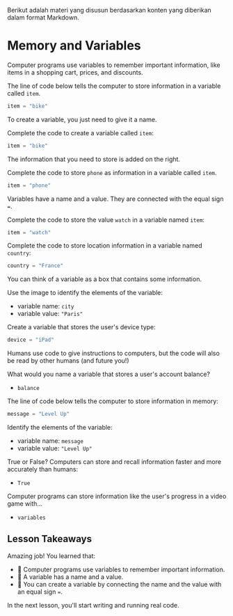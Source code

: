 Berikut adalah materi yang disusun berdasarkan konten yang diberikan dalam format Markdown.

# Memory and Variables

Computer programs use variables to remember important information, like items in a shopping cart, prices, and discounts.

The line of code below tells the computer to store information in a variable called `item`.

```python
item = "bike"
```

To create a variable, you just need to give it a name.

Complete the code to create a variable called `item`:

```python
item = "bike"
```

The information that you need to store is added on the right.

Complete the code to store `phone` as information in a variable called `item`.

```python
item = "phone"
```

Variables have a name and a value. They are connected with the equal sign `=`.

Complete the code to store the value `watch` in a variable named `item`:

```python
item = "watch"
```

Complete the code to store location information in a variable named `country`:

```python
country = "France"
```

You can think of a variable as a box that contains some information.

Use the image to identify the elements of the variable:

- variable name: `city`
- variable value: `"Paris"`

Create a variable that stores the user's device type:

```python
device = "iPad"
```

Humans use code to give instructions to computers, but the code will also be read by other humans (and future you!)

What would you name a variable that stores a user's account balance?

- `balance`

The line of code below tells the computer to store information in memory:

```python
message = "Level Up"
```

Identify the elements of the variable:

- variable name: `message`
- variable value: `"Level Up"`

True or False? Computers can store and recall information faster and more accurately than humans:

- `True`

Computer programs can store information like the user's progress in a video game with...

- `variables`

## Lesson Takeaways

Amazing job! You learned that:

- 🌟 Computer programs use variables to remember important information.
- 🌟 A variable has a name and a value.
- 🌟 You can create a variable by connecting the name and the value with an equal sign `=`.

In the next lesson, you'll start writing and running real code.
